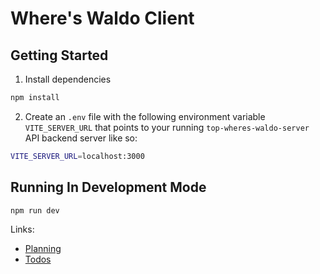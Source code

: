 # Where's Waldo Client

## Getting Started

1. Install dependencies

```bash
npm install
```

2. Create an `.env` file with the following environment variable `VITE_SERVER_URL` that points to your running `top-wheres-waldo-server` API backend server like so:

```bash
VITE_SERVER_URL=localhost:3000
```

## Running In Development Mode

```bash
npm run dev
```

Links:

- [Planning](./Planning.md)
- [Todos](./Todos.md)
